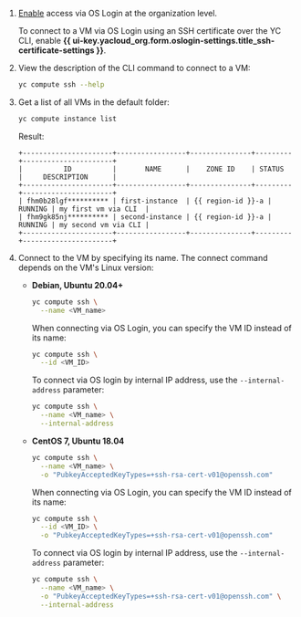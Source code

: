 1. [Enable](../../organization/operations/os-login-access.md) access via OS Login at the organization level.

   To connect to a VM via OS Login using an SSH certificate over the YC CLI, enable **{{ ui-key.yacloud_org.form.oslogin-settings.title_ssh-certificate-settings }}**.

1. View the description of the CLI command to connect to a VM:

   ```bash
   yc compute ssh --help
   ```

1. Get a list of all VMs in the default folder:

   ```bash
   yc compute instance list
   ```

   Result:

   ```text
   +----------------------+-----------------+---------------+---------+----------------------+
   |          ID          |       NAME      |    ZONE ID    | STATUS  |     DESCRIPTION      |
   +----------------------+-----------------+---------------+---------+----------------------+
   | fhm0b28lgf********** | first-instance  | {{ region-id }}-a | RUNNING | my first vm via CLI  |
   | fhm9gk85nj********** | second-instance | {{ region-id }}-a | RUNNING | my second vm via CLI |
   +----------------------+-----------------+---------------+---------+----------------------+
   ```

1. Connect to the VM by specifying its name. The connect command depends on the VM's Linux version:

   * **Debian, Ubuntu 20.04+**

      ```bash
      yc compute ssh \
        --name <VM_name>
      ```

      When connecting via OS Login, you can specify the VM ID instead of its name:

      ```bash
      yc compute ssh \
        --id <VM_ID>
      ```

      To connect via OS login by internal IP address, use the `--internal-address` parameter:

      ```bash
      yc compute ssh \
        --name <VM_name> \
        --internal-address
      ```

   * **CentOS 7, Ubuntu 18.04**

      ```bash
      yc compute ssh \
        --name <VM_name> \
        -o "PubkeyAcceptedKeyTypes=+ssh-rsa-cert-v01@openssh.com"
      ```

      When connecting via OS Login, you can specify the VM ID instead of its name:

      ```bash
      yc compute ssh \
        --id <VM_ID> \
        -o "PubkeyAcceptedKeyTypes=+ssh-rsa-cert-v01@openssh.com"
      ```

      To connect via OS login by internal IP address, use the `--internal-address` parameter:

      ```bash
      yc compute ssh \
        --name <VM_name> \
        -o "PubkeyAcceptedKeyTypes=+ssh-rsa-cert-v01@openssh.com" \
        --internal-address
      ```

